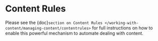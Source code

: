 # Content Rules

Please see the {doc}`section on Content Rules </working-with-content/managing-content/contentrules>`
for full instructions on how to enable this powerful mechanism to automate dealing with content.
